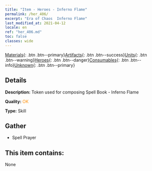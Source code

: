 ```yaml
---
title: "Item - Heroes - Inferno Flame"
permalink: /her_406/
excerpt: "Era of Chaos  Inferno Flame"
last_modified_at: 2021-04-12
locale: en
ref: "her_406.md"
toc: false
classes: wide
---
```

 [Materials](/Items/){: .btn .btn--primary}[Artifacts](/Items/Artifacts/){: .btn .btn--success}[Units](/Items/Units/){: .btn .btn--warning}[Heroes](/Items/Heroes/){: .btn .btn--danger}[Consumables](/Items/Consumables/){: .btn .btn--info}[Unknown](/Items/Unknown/){: .btn .btn--primary}

## Details
 **Description:** Token used for composing Spell Book - Inferno Flame

 **Quality:** <span style="color: #FF8C00">OK</span>

 **Type:** Skill

## Gather

*    Spell Prayer 

## This item contains:

  None

